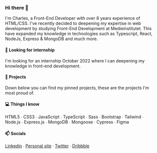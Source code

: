 ### Hi there 👋

I'm Charles, a Front-End Developer with over 8 years experience of HTML/CSS. I've recently decided to deepening my expertise in web development by studying Front-End Development at Medieinstitutet. This have expanded my knowledge in technologies such as Typescript, React, NodeJs, Express & MongoDB and much more.

#### 🔎 Looking for internship
I'm looking for an internship October 2022 where I can deepening my knowledge in front-end development.

#### 📌 Projects
Down below you can find my pinned projects, these are the projects I'm most proud of.

#### 💻 Things I know
HTML5 ∙ CSS3 ∙ JavaScript ∙ TypeScript ∙ Sass ∙ Bootstrap ∙ Tailwind ∙ Node.js ∙ Express.js ∙ MongoDB ∙ Mongoose ∙ Cypress ∙ Figma

#### 📫 Socials
<a href="https://www.linkedin.com/in/charleskrook/" target="_blank">Linkedin</a> ∙ <a href="https://charleskrook.io/" target="_blank">Personal site</a> ∙ <a href="https://twitter.com/Charleskrook" target="_blank">Twitter</a> ∙ <a href="https://dribbble.com/charleskrook" target="_blank">Dribbble</a>
